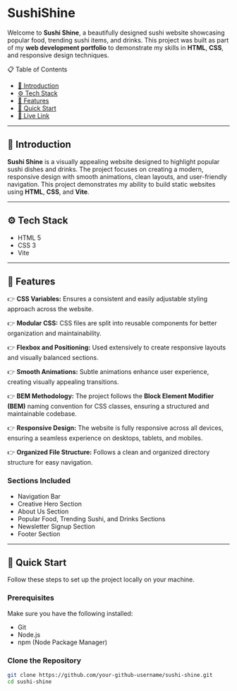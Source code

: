# SushiShine

Welcome to **Sushi Shine**, a beautifully designed sushi website showcasing popular food, trending sushi items, and drinks. This project was built as part of my **web development portfolio** to demonstrate my skills in **HTML**, **CSS**, and responsive design techniques.

📋 Table of Contents

- [🤖 Introduction](#-introduction)
- [⚙️ Tech Stack](#-tech-stack)
- [🔋 Features](#-features)
- [🤸 Quick Start](#-quick-start)
- [🔗 Live Link](#-live-link)

---

## 🤖 Introduction

**Sushi Shine** is a visually appealing website designed to highlight popular sushi dishes and drinks. The project focuses on creating a modern, responsive design with smooth animations, clean layouts, and user-friendly navigation. This project demonstrates my ability to build static websites using **HTML**, **CSS**, and **Vite**.

---

## ⚙️ Tech Stack

- HTML 5
- CSS 3
- Vite

---

## 🔋 Features

👉 **CSS Variables:** Ensures a consistent and easily adjustable styling approach across the website.

👉 **Modular CSS:** CSS files are split into reusable components for better organization and maintainability.

👉 **Flexbox and Positioning:** Used extensively to create responsive layouts and visually balanced sections.

👉 **Smooth Animations:** Subtle animations enhance user experience, creating visually appealing transitions.

👉 **BEM Methodology:** The project follows the **Block Element Modifier (BEM)** naming convention for CSS classes, ensuring a structured and maintainable codebase.

👉 **Responsive Design:** The website is fully responsive across all devices, ensuring a seamless experience on desktops, tablets, and mobiles.

👉 **Organized File Structure:** Follows a clean and organized directory structure for easy navigation.

### Sections Included

- Navigation Bar
- Creative Hero Section
- About Us Section
- Popular Food, Trending Sushi, and Drinks Sections
- Newsletter Signup Section
- Footer Section

---

## 🤸 Quick Start

Follow these steps to set up the project locally on your machine.

### Prerequisites

Make sure you have the following installed:

- Git
- Node.js
- npm (Node Package Manager)

### Clone the Repository

```bash
git clone https://github.com/your-github-username/sushi-shine.git
cd sushi-shine
